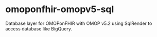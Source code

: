 # omoponfhir-omopv5-sql
Database layer for OMOPonFHIR with OMOP v5.2 using SqlRender to access database like BigQuery.
